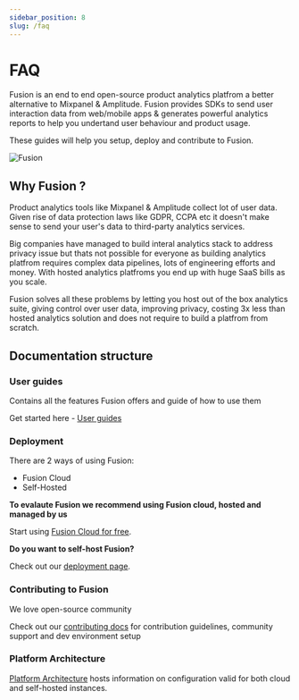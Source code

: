```yaml
---
sidebar_position: 8
slug: /faq
---
```


# FAQ

Fusion is an end to end open-source product analytics platfrom a better alternative to Mixpanel & Amplitude. Fusion provides SDKs to send user interaction data from web/mobile apps & generates powerful analytics reports to help you undertand user behaviour and product usage.

These guides will help you setup, deploy and contribute to Fusion.

![Fusion](https://raw.githubusercontent.com/fusion-hq/fusion/main/doc/fusion-dashboard-graphs.png "Fusion")

## Why Fusion ?

Product analytics tools like Mixpanel & Amplitude collect lot of user data. Given rise of data protection laws like GDPR, CCPA etc it doesn't make sense to send your user's data to third-party analytics services.

Big companies have managed to build interal analytics stack to address privacy issue but thats not possible for everyone as building analytics platfrom requires complex data pipelines, lots of engineering efforts and money. With hosted analytics platfroms you end up with huge SaaS bills as you scale.

Fusion solves all these problems by letting you host out of the box analytics suite, giving control over user data, improving privacy, costing 3x less than hosted analytics solution and does not require to build a platfrom from scratch.

## Documentation structure

### User guides

Contains all the features Fusion offers and guide of how to use them

Get started here - [User guides](/introduction)

### Deployment

There are 2 ways of using Fusion:

- Fusion Cloud
- Self-Hosted

**To evalaute Fusion we recommend using Fusion cloud, hosted and managed by us**

Start using [Fusion Cloud for free](https://app.fusionhq.co).

**Do you want to self-host Fusion?**

Check out our [deployment page](/Deployment/Req).

### Contributing to Fusion

We love open-source community

Check out our [contributing docs](/Contributing/Req) for contribution guidelines, community support and dev environment setup

### Platform Architecture

[Platform Architecture](/architecture) hosts information on configuration valid for both cloud and self-hosted instances.
